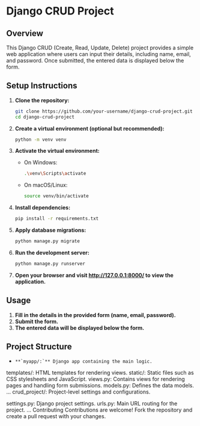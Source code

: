 # Django CRUD Project

## Overview

This Django CRUD (Create, Read, Update, Delete) project provides a simple web application where users can input their details, including name, email, and password. Once submitted, the entered data is displayed below the form.

## Setup Instructions

1. **Clone the repository:**

   ```bash
   git clone https://github.com/your-username/django-crud-project.git
   cd django-crud-project

2. **Create a virtual environment (optional but recommended):**
    
    ```bash
    python -m venv venv

3. **Activate the virtual environment:**

    * On Windows:

        ```bash
        .\venv\Scripts\activate


    * On macOS/Linux:

        ```bash
        source venv/bin/activate

4. **Install dependencies:**

    ```bash
    pip install -r requirements.txt

5. **Apply database migrations:**

    ```bash
    python manage.py migrate

6. **Run the development server:**

    ```bash
    python manage.py runserver

7. **Open your browser and visit http://127.0.0.1:8000/ to view the application.**

## Usage

1. **Fill in the details in the provided form (name, email, password).**
2. **Submit the form.**
3. **The entered data will be displayed below the form.**

## Project Structure

* ``**`myapp/:`** Django app containing the main logic.``

templates/: HTML templates for rendering views.
static/: Static files such as CSS stylesheets and JavaScript.
views.py: Contains views for rendering pages and handling form submissions.
models.py: Defines the data models.
...
crud_project/: Project-level settings and configurations.

settings.py: Django project settings.
urls.py: Main URL routing for the project.
...
Contributing
Contributions are welcome! Fork the repository and create a pull request with your changes.
